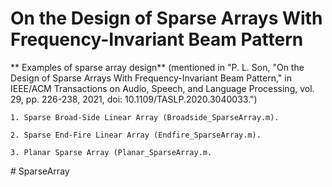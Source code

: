 # On the Design of Sparse Arrays With Frequency-Invariant Beam Pattern
** Examples of sparse array design**
(mentioned in "P. L. Son, "On the Design of Sparse Arrays With Frequency-Invariant Beam Pattern," in IEEE/ACM Transactions on Audio, Speech, and Language Processing, vol. 29, pp. 226-238, 2021, doi: 10.1109/TASLP.2020.3040033.")

    1. Sparse Broad-Side Linear Array (Broadside_SparseArray.m).
    
    2. Sparse End-Fire Linear Array (Endfire_SparseArray.m).
    
    3. Planar Sparse Array (Planar_SparseArray.m.
    


#   S p a r s e A r r a y  
 